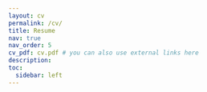 ```yaml
---
layout: cv
permalink: /cv/
title: Resume
nav: true
nav_order: 5
cv_pdf: cv.pdf # you can also use external links here
description: 
toc:
  sidebar: left
---
```

